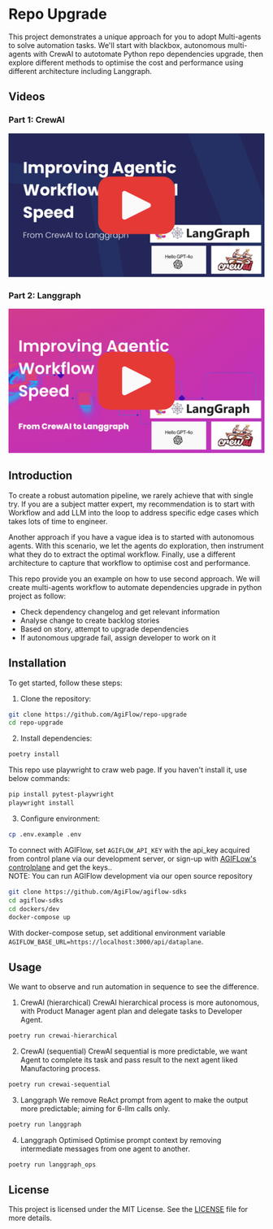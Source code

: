 # Repo Upgrade

This project demonstrates a unique approach for you to adopt Multi-agents to solve automation tasks. We'll start with blackbox, autonomous multi-agents with CrewAI to autotomate Python repo dependencies upgrade, then explore different methods to optimise the cost and performance using different architecture including Langgraph.  

## Videos

### Part 1: CrewAI
[<img src="./part_1.png">](https://youtu.be/hvcd8Xjpd7A)

### Part 2: Langgraph
[<img src="./part_2.png">](https://youtu.be/_k82vx4qaLo)

## Introduction
To create a robust automation pipeline, we rarely achieve that with single try. If you are a subject matter expert, my recommendation is to start with Workflow and add LLM into the loop to address specific edge cases which takes lots of time to engineer.  

Another approach if you have a vague idea is to started with autonomous agents. With this scenario, we let the agents do exploration, then instrument what they do to extract the optimal workflow. Finally, use a different architecture to capture that workflow to optimise cost and performance.  

This repo provide you an example on how to use second approach. We will create multi-agents workflow to automate dependencies upgrade in python project as follow:  
- Check dependency changelog and get relevant information
- Analyse change to create backlog stories
- Based on story, attempt to upgrade dependencies
- If autonomous upgrade fail, assign developer to work on it

## Installation

To get started, follow these steps:

1. Clone the repository:
```sh
git clone https://github.com/AgiFlow/repo-upgrade
cd repo-upgrade
```

2. Install dependencies:
```sh
poetry install
```

This repo use playwright to craw web page. If you haven't install it, use below commands:  

``` sh
pip install pytest-playwright
playwright install
```

3. Configure environment:
```sh
cp .env.example .env
```

To connect with AGIFlow, set `AGIFLOW_API_KEY` with the api_key acquired from control plane via our development server, or sign-up with [AGIFLow's controlplane](https://app.agiflow.io) and get the keys..  
NOTE: You can run AGIFlow development via our open source repository

``` sh
git clone https://github.com/AgiFlow/agiflow-sdks
cd agiflow-sdks
cd dockers/dev
docker-compose up
```
With docker-compose setup, set additional environment variable  `AGIFLOW_BASE_URL=https://localhost:3000/api/dataplane`.

## Usage

We want to observe and run automation in sequence to see the difference.

1. CrewAI (hierarchical)
CrewAI hierarchical process is more autonomous, with Product Manager agent plan and delegate tasks to Developer Agent.  

```sh
poetry run crewai-hierarchical
```

2. CrewAI (sequential)
CrewAI sequential is more predictable, we want Agent to complete its task and pass result to the next agent liked Manufactoring process.  

```sh
poetry run crewai-sequential
```

3. Langgraph
We remove ReAct prompt from agent to make the output more predictable; aiming for 6-llm calls only.  

```sh
poetry run langgraph
```

4. Langgraph Optimised
Optimise prompt context by removing intermediate messages from one agent to another.  

```sh
poetry run langgraph_ops
```

## License

This project is licensed under the MIT License. See the [LICENSE](LICENSE) file for more details.
